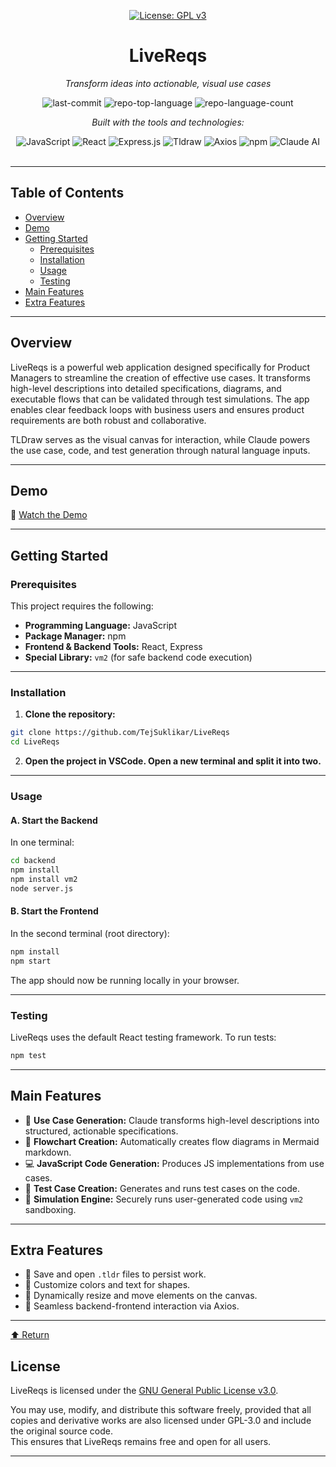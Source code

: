 <div id="top">

<!-- HEADER STYLE: CLASSIC -->
<div align="center">

[![License: GPL v3](https://img.shields.io/badge/License-GPLv3-blue.svg)](https://www.gnu.org/licenses/gpl-3.0)

# LiveReqs

<em>Transform ideas into actionable, visual use cases</em>

<!-- BADGES -->
<img src="https://img.shields.io/github/last-commit/TejSuklikar/LiveReqs?style=flat&logo=git&logoColor=white&color=0080ff" alt="last-commit">
<img src="https://img.shields.io/github/languages/top/TejSuklikar/LiveReqs?style=flat&color=0080ff" alt="repo-top-language">
<img src="https://img.shields.io/github/languages/count/TejSuklikar/LiveReqs?style=flat&color=0080ff" alt="repo-language-count">

<em>Built with the tools and technologies:</em>

<img src="https://img.shields.io/badge/JavaScript-F7DF1E.svg?style=flat&logo=javascript&logoColor=black" alt="JavaScript">
<img src="https://img.shields.io/badge/React-61DAFB.svg?style=flat&logo=react&logoColor=black" alt="React">
<img src="https://img.shields.io/badge/Express.js-000000.svg?style=flat&logo=express&logoColor=white" alt="Express.js">
<img src="https://img.shields.io/badge/Tldraw-000000.svg?style=flat&logoColor=white" alt="Tldraw">
<img src="https://img.shields.io/badge/Axios-5A29E4.svg?style=flat&logo=axios&logoColor=white" alt="Axios">
<img src="https://img.shields.io/badge/NPM-CB3837.svg?style=flat&logo=npm&logoColor=white" alt="npm">
<img src="https://img.shields.io/badge/Claude-000000.svg?style=flat&logo=Anthropic&logoColor=white" alt="Claude AI">

</div>
<br>

---

## Table of Contents

- [Overview](#overview)
- [Demo](#demo)
- [Getting Started](#getting-started)
    - [Prerequisites](#prerequisites)
    - [Installation](#installation)
    - [Usage](#usage)
    - [Testing](#testing)
- [Main Features](#main-features)
- [Extra Features](#extra-features)

---

## Overview

LiveReqs is a powerful web application designed specifically for Product Managers to streamline the creation of effective use cases. It transforms high-level descriptions into detailed specifications, diagrams, and executable flows that can be validated through test simulations. The app enables clear feedback loops with business users and ensures product requirements are both robust and collaborative.

TLDraw serves as the visual canvas for interaction, while Claude powers the use case, code, and test generation through natural language inputs.

---

## Demo

🎥 [Watch the Demo](https://drive.google.com/file/d/1vHlgmCA0g7pTzsWpSPBkkDVtMHJ_NYDg/view)

---

## Getting Started

### Prerequisites

This project requires the following:

- **Programming Language:** JavaScript
- **Package Manager:** npm
- **Frontend & Backend Tools:** React, Express
- **Special Library:** `vm2` (for safe backend code execution)

---

### Installation

1. **Clone the repository:**

```sh
git clone https://github.com/TejSuklikar/LiveReqs
cd LiveReqs
```

2. **Open the project in VSCode. Open a new terminal and split it into two.**

---

### Usage

#### A. Start the Backend

In one terminal:

```sh
cd backend
npm install
npm install vm2
node server.js
```

#### B. Start the Frontend

In the second terminal (root directory):

```sh
npm install
npm start
```

The app should now be running locally in your browser.

---

### Testing

LiveReqs uses the default React testing framework. To run tests:

```sh
npm test
```

---

## Main Features

- 🧠 **Use Case Generation:** Claude transforms high-level descriptions into structured, actionable specifications.
- 🧾 **Flowchart Creation:** Automatically creates flow diagrams in Mermaid markdown.
- 💻 **JavaScript Code Generation:** Produces JS implementations from use cases.
- 🧪 **Test Case Creation:** Generates and runs test cases on the code.
- 🧬 **Simulation Engine:** Securely runs user-generated code using `vm2` sandboxing.

---

## Extra Features

- 💾 Save and open `.tldr` files to persist work.
- 🎨 Customize colors and text for shapes.
- 🔄 Dynamically resize and move elements on the canvas.
- 🔗 Seamless backend-frontend interaction via Axios.

---

<div align="left"><a href="#top">⬆ Return</a></div>

## License

LiveReqs is licensed under the [GNU General Public License v3.0](./LICENSE).

You may use, modify, and distribute this software freely, provided that all copies and derivative works are also licensed under GPL-3.0 and include the original source code.  
This ensures that LiveReqs remains free and open for all users.


---
